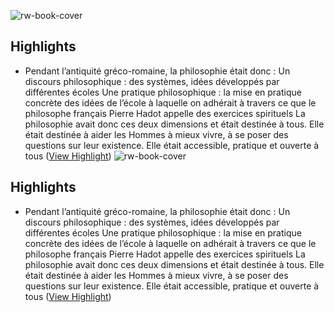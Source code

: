 ![rw-book-cover](https://readwise-assets.s3.amazonaws.com/static/images/article2.74d541386bbf.png)

## Highlights
- Pendant l’antiquité gréco-romaine, la philosophie était donc :
  Un discours philosophique : des systèmes, idées développés par différentes écoles
  Une pratique philosophique : la mise en pratique concrète des idées de l’école à laquelle on adhérait à travers ce que le philosophe français Pierre Hadot appelle des exercices spirituels
  La philosophie avait donc ces deux dimensions et était destinée à tous. Elle était destinée à aider les Hommes à mieux vivre, à se poser des questions sur leur existence. Elle était accessible, pratique et ouverte à tous ([View Highlight](https://instapaper.com/read/1445414118/18971410))
![rw-book-cover](https://readwise-assets.s3.amazonaws.com/static/images/article2.74d541386bbf.png)

## Highlights
- Pendant l’antiquité gréco-romaine, la philosophie était donc :
  Un discours philosophique : des systèmes, idées développés par différentes écoles
  Une pratique philosophique : la mise en pratique concrète des idées de l’école à laquelle on adhérait à travers ce que le philosophe français Pierre Hadot appelle des exercices spirituels
  La philosophie avait donc ces deux dimensions et était destinée à tous. Elle était destinée à aider les Hommes à mieux vivre, à se poser des questions sur leur existence. Elle était accessible, pratique et ouverte à tous ([View Highlight](https://instapaper.com/read/1445414118/18971410))
